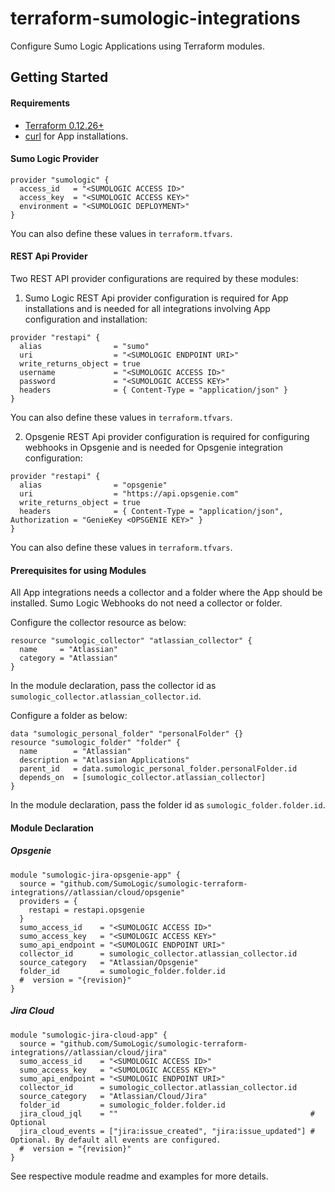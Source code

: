 # terraform-sumologic-integrations

Configure Sumo Logic Applications using Terraform modules.

## Getting Started

#### Requirements

* [Terraform 0.12.26+](https://www.terraform.io/downloads.html)
* [curl](https://curl.haxx.se/download.html) for App installations.

#### Sumo Logic Provider

```shell
provider "sumologic" {
  access_id   = "<SUMOLOGIC ACCESS ID>"
  access_key  = "<SUMOLOGIC ACCESS KEY>"
  environment = "<SUMOLOGIC DEPLOYMENT>"
}
```
You can also define these values in `terraform.tfvars`.

#### REST Api Provider

Two REST API provider configurations are required by these modules:

1. Sumo Logic REST Api provider configuration is required for App installations and is needed for all integrations involving App configuration and installation:

```shell
provider "restapi" {
  alias                = "sumo"
  uri                  = "<SUMOLOGIC ENDPOINT URI>"
  write_returns_object = true
  username             = "<SUMOLOGIC ACCESS ID>"
  password             = "<SUMOLOGIC ACCESS KEY>"
  headers              = { Content-Type = "application/json" }
}
```
You can also define these values in `terraform.tfvars`.

2. Opsgenie REST Api provider configuration is required for configuring webhooks in Opsgenie and is needed for Opsgenie integration configuration:

```shell
provider "restapi" {
  alias                = "opsgenie"
  uri                  = "https://api.opsgenie.com"
  write_returns_object = true
  headers              = { Content-Type = "application/json", Authorization = "GenieKey <OPSGENIE KEY>" }
}
```
You can also define these values in `terraform.tfvars`.

#### Prerequisites for using Modules

All App integrations needs a collector and a folder where the App should be installed.
Sumo Logic Webhooks do not need a collector or folder.

Configure the collector resource as below:

```shell
resource "sumologic_collector" "atlassian_collector" {
  name     = "Atlassian"
  category = "Atlassian"
}
```

In the module declaration, pass the collector id as `sumologic_collector.atlassian_collector.id`.

Configure a folder as below:

```shell
data "sumologic_personal_folder" "personalFolder" {}
resource "sumologic_folder" "folder" {
  name        = "Atlassian"
  description = "Atlassian Applications"
  parent_id   = data.sumologic_personal_folder.personalFolder.id
  depends_on  = [sumologic_collector.atlassian_collector]
}
```

In the module declaration, pass the folder id as `sumologic_folder.folder.id`.

#### Module Declaration

##### Opsgenie

```shell
module "sumologic-jira-opsgenie-app" {
  source = "github.com/SumoLogic/sumologic-terraform-integrations//atlassian/cloud/opsgenie"
  providers = {
    restapi = restapi.opsgenie
  }
  sumo_access_id    = "<SUMOLOGIC ACCESS ID>"
  sumo_access_key   = "<SUMOLOGIC ACCESS KEY>"
  sumo_api_endpoint = "<SUMOLOGIC ENDPOINT URI>"
  collector_id      = sumologic_collector.atlassian_collector.id
  source_category   = "Atlassian/Opsgenie"
  folder_id         = sumologic_folder.folder.id
  #  version = "{revision}"
}
```

##### Jira Cloud

```shell
module "sumologic-jira-cloud-app" {
  source = "github.com/SumoLogic/sumologic-terraform-integrations//atlassian/cloud/jira"
  sumo_access_id    = "<SUMOLOGIC ACCESS ID>"
  sumo_access_key   = "<SUMOLOGIC ACCESS KEY>"
  sumo_api_endpoint = "<SUMOLOGIC ENDPOINT URI>"
  collector_id      = sumologic_collector.atlassian_collector.id
  source_category   = "Atlassian/Cloud/Jira"
  folder_id         = sumologic_folder.folder.id
  jira_cloud_jql    = ""                                           # Optional
  jira_cloud_events = ["jira:issue_created", "jira:issue_updated"] # Optional. By default all events are configured.
  #  version = "{revision}"
}
```

See respective module readme and examples for more details.